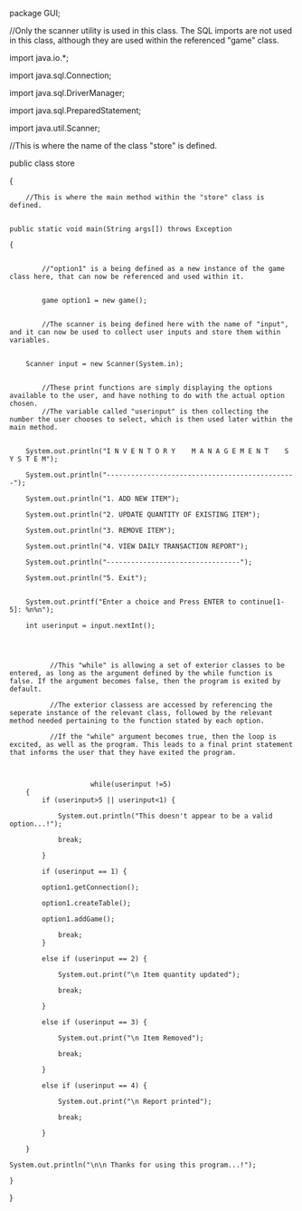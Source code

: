 package GUI;

//Only the scanner utility is used in this class. The SQL imports are not used in this class, although they are used within the referenced "game" class.

import java.io.*;

import java.sql.Connection;

import java.sql.DriverManager;

import java.sql.PreparedStatement;

import java.util.Scanner;





//This is where the name of the class "store" is defined.

public class store

{


        //This is where the main method within the "store" class is defined.


	public static void main(String args[]) throws Exception

	{


            //"option1" is a being defined as a new instance of the game class here, that can now be referenced and used within it.

		
            game option1 = new game(); 


            //The scanner is being defined here with the name of "input", and it can now be used to collect user inputs and store them within variables.

                             		
	    Scanner input = new Scanner(System.in);


            //These print functions are simply displaying the options available to the user, and have nothing to do with the actual option chosen.
            //The variable called "userinput" is then collecting the number the user chooses to select, which is then used later within the main method.

		
		System.out.println("I N V E N T O R Y    M A N A G E M E N T    S Y S T E M");

		System.out.println("-----------------------------------------------");

		System.out.println("1. ADD NEW ITEM");

		System.out.println("2. UPDATE QUANTITY OF EXISTING ITEM");

		System.out.println("3. REMOVE ITEM");

		System.out.println("4. VIEW DAILY TRANSACTION REPORT");

		System.out.println("---------------------------------");

		System.out.println("5. Exit");
		
		
		System.out.printf("Enter a choice and Press ENTER to continue[1-5]: %n%n");

		int userinput = input.nextInt();
			

		

              //This "while" is allowing a set of exterior classes to be entered, as long as the argument defined by the while function is false. If the argument becomes false, then the program is exited by default.

              //The exterior classess are accessed by referencing the seperate instance of the relevant class, followed by the relevant method needed pertaining to the function stated by each option.

              //If the "while" argument becomes true, then the loop is excited, as well as the program. This leads to a final print statement that informs the user that they have exited the program.



                        while(userinput !=5)
		{
			if (userinput>5 || userinput<1) {

				System.out.println("This doesn't appear to be a valid option...!");

				break;

			}

			if (userinput == 1)	{

			option1.getConnection();

			option1.createTable();

			option1.addGame();
		
				break;
			}

			else if (userinput == 2) {
		
				System.out.print("\n Item quantity updated");

				break;

			}

			else if (userinput == 3) {

				System.out.print("\n Item Removed");

				break;

			}
	
			else if (userinput == 4) {

				System.out.print("\n Report printed");	

				break;

			}	
			
		}
		
	System.out.println("\n\n Thanks for using this program...!");

	}

}

